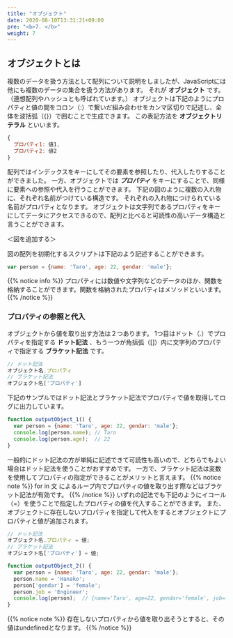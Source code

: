 ```yaml
---
title: "オブジェクト"
date: 2020-08-10T13:31:21+09:00
pre: "<b>7. </b>"
weight: 7
---
```


## オブジェクトとは
複数のデータを扱う方法として配列について説明をしましたが、JavaScriptには他にも複数のデータの集合を扱う方法があります。
それが **オブジェクト** です。（連想配列やハッシュとも呼ばれています。）
オブジェクトは下記のようにプロパティと値の間をコロン（:）で繋いだ組み合わせをカンマ区切りで記述し、全体を波括弧（{}）で囲むことで生成できます。
この表記方法を **オブジェクトリテラル** といいます。
```js
{
  プロパティ1: 値1,
  プロパティ2: 値2
}
```
配列ではインデックスをキーにしてその要素を参照したり、代入したりすることができました。
一方、オブジェクトでは ***プロパティ*** をキーにすることで、同様に要素への参照や代入を行うことができます。
下記の図のように複数の入れ物に、それぞれ名前がつけている構造です。
それぞれの入れ物につけられている名前がプロパティとなります。
オブジェクトは文字列であるプロパティをキーにしてデータにアクセスできるので、配列と比べると可読性の高いデータ構造と言うことができます。

＜図を追加する＞

図の配列を初期化するスクリプトは下記のよう記述することができます。

```js
var person = {name: 'Taro', age: 22, gendar: 'male'};
```
{{% notice info %}}
プロパティには数値や文字列などのデータのほか、関数を格納することができます。関数を格納されたプロパティはメソッドといいます。
{{% /notice %}}

### プロパティの参照と代入
オブジェクトから値を取り出す方法は２つあります。
1つ目はドット（.）でプロパティを指定する **ドット記法** 、もう一つが角括弧（[]）内に文字列のプロパティで指定する **ブラケット記法** です。
```js
// ドット記法
オブジェクト名.プロパティ
// ブラケット記法
オブジェクト名['プロパティ']
```

下記のサンプルではドット記法とブラケット記法でプロパティで値を取得してログに出力しています。
```js
function outputObject_1() {
  var person = {name: 'Taro', age: 22, gendar: 'male'};
  console.log(person.name); // Taro
  console.log(person.age);  // 22
}
```
一般的にドット記法の方が単純に記述できて可読性も高いので、どちらでもよい場合はドット記法を使うことがおすすめです。
一方で、ブラケット記法は変数を使用してプロパティの指定ができることがメリットと言えます。
{{% notice note %}}
for in 文 によるループ内でプロパティの値を取り出す際などはブラケット記法が有効です。
{{% /notice %}}
いずれの記法でも下記のようにイコール（=）を使うことで指定したプロパティの値を代入することができます。
また、オブジェクトに存在しないプロパティを指定して代入をするとオブジェクトにプロパティと値が追加されます。
```js
// ドット記法
オブジェクト名.プロパティ = 値;
// ブラケット記法
オブジェクト名['プロパティ'] = 値;
```
```js
function outputObject_2() {
  var person = {name: 'Taro', age: 22, gendar: 'male'};
  person.name = 'Hanako';
  person['gendar'] = 'female';
  person.job = 'Engineer';
  console.log(person);  // {name='Taro', age=22, gendar='female', job='Engineer'}
}
```
{{% notice note %}}
存在しないプロパティから値を取り出そうとすると、その値はundefinedとなります。
{{% /notice %}}
